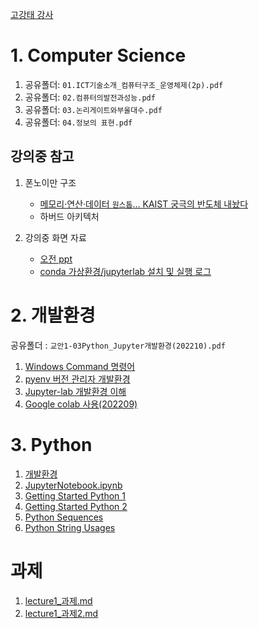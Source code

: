 [고강태 강사](https://gist.github.com/qkboo/c3023b93f858f86809994e5656017e6c)

# 1. Computer Science

  1. 공유폴더: `01.ICT기술소개_컴퓨터구조_운영체제(2p).pdf`
  1. 공유폴더: `02.컴퓨터의발전과성능.pdf`
  2. 공유폴더: `03.논리게이트와부울대수.pdf`
  3. 공유폴더: `04.정보의 표현.pdf`

## 강의중 참고

1. 폰노이만 구조
   - [메모리·연산·데이터 `원스톱`… KAIST 궁극의 반도체 내놨다](http://www.dt.co.kr/contents.html?article_no=2023031402109931731004)
   - 하버드 아키텍처

1. 강의중 화면 자료
   - [오전 ppt](로그20230315오전.pdf)
   - [conda 가상환경/jupyterlab 설치 및 실행 로그](lecture1_cmd.md)


# 2. 개발환경

공유폴더 : `교안1-03Python_Jupyter개발환경(202210).pdf`

  1. [Windows Command 명령어](https://gist.github.com/qkboo/936f542a596c896534b642172bc0c583)
  1. [pyenv 버전 관리자 개발환경](https://gist.github.com/qkboo/f4017234490e1f3fb7326c3b5dfebf40)
  1. [Jupyter-lab 개발환경 이해](https://gist.github.com/qkboo/8f10b26dba2155e4eca5d50de37db0ec)
  1. [Google colab 사용(202209)](https://gist.github.com/qkboo/61ed5bb4bac2b24535a3fb5b220d33ff)


# 3. Python

  1. [개발환경](notebooks/1-00개발환경.ipynb)
  1. [JupyterNotebook.ipynb](notebooks/1-01JupyterNotebook.ipynb)
  3. [Getting Started Python 1](notebooks/1-03Basic1_0.ipynb)
  4. [Getting Started Python 2](notebooks/1-03Basic2.ipynb)
  5. [Python Sequences](notebooks/1-04Sequence_0.ipynb)
  6. [Python String Usages](notebooks/1-05Strings-Usages.ipynb)


# 과제

  1. [lecture1_과제.md](lecture1_과제.md)
  2. [lecture1_과제2.md](lecture1_과제2.md)
